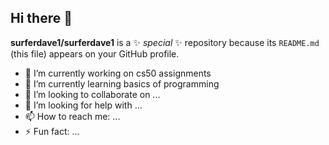 ## Hi there 👋


**surferdave1/surferdave1** is a ✨ _special_ ✨ repository because its `README.md` (this file) appears on your GitHub profile.

- 🔭 I’m currently working on cs50 assignments
- 🌱 I’m currently learning basics of programming
- 👯 I’m looking to collaborate on ...
- 🤔 I’m looking for help with ...
- 📫 How to reach me: ...
- ⚡ Fun fact: ...

